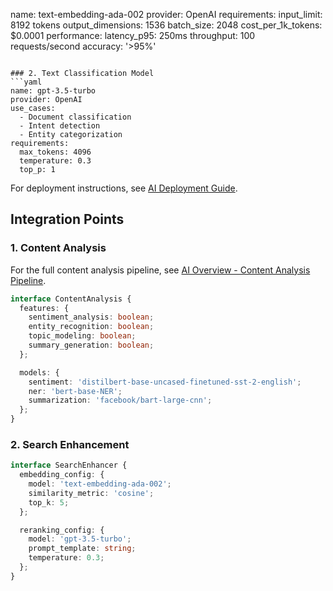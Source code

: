 name: text-embedding-ada-002
provider: OpenAI
requirements:
  input_limit: 8192 tokens
  output_dimensions: 1536
  batch_size: 2048
  cost_per_1k_tokens: $0.0001
performance:
  latency_p95: 250ms
  throughput: 100 requests/second
  accuracy: '>95%'
```

### 2. Text Classification Model
```yaml
name: gpt-3.5-turbo
provider: OpenAI
use_cases:
  - Document classification
  - Intent detection
  - Entity categorization
requirements:
  max_tokens: 4096
  temperature: 0.3
  top_p: 1
```

For deployment instructions, see [AI Deployment Guide](./DEPLOYMENT.md).

## Integration Points

### 1. Content Analysis
For the full content analysis pipeline, see [AI Overview - Content Analysis Pipeline](./OVERVIEW.md#content-analysis-pipeline).

```typescript
interface ContentAnalysis {
  features: {
    sentiment_analysis: boolean;
    entity_recognition: boolean;
    topic_modeling: boolean;
    summary_generation: boolean;
  };

  models: {
    sentiment: 'distilbert-base-uncased-finetuned-sst-2-english';
    ner: 'bert-base-NER';
    summarization: 'facebook/bart-large-cnn';
  };
}
```

### 2. Search Enhancement
```typescript
interface SearchEnhancer {
  embedding_config: {
    model: 'text-embedding-ada-002';
    similarity_metric: 'cosine';
    top_k: 5;
  };

  reranking_config: {
    model: 'gpt-3.5-turbo';
    prompt_template: string;
    temperature: 0.3;
  };
}